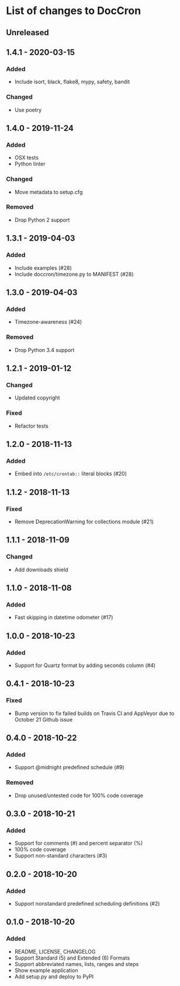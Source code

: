 # List of changes to DocCron

## Unreleased

## 1.4.1 - 2020-03-15
### Added
- Include isort, black, flake8, mypy, safety, bandit 

### Changed
- Use poetry

## 1.4.0 - 2019-11-24
### Added
- OSX tests
- Python linter

### Changed
- Move metadata to setup.cfg

### Removed
- Drop Python 2 support

## 1.3.1 - 2019-04-03
### Added
- Include examples (#28)
- Include doccron/timezone.py to MANIFEST (#28)

## 1.3.0 - 2019-04-03
### Added
- Timezone-awareness (#24)

### Removed
- Drop Python 3.4 support

## 1.2.1 - 2019-01-12
### Changed
- Updated copyright

### Fixed
- Refactor tests

## 1.2.0 - 2018-11-13
### Added
- Embed into `/etc/crontab::` literal blocks (#20)

## 1.1.2 - 2018-11-13
### Fixed
- Remove DeprecationWarning for collections module (#21)

## 1.1.1 - 2018-11-09
### Changed
- Add downloads shield

## 1.1.0 - 2018-11-08
### Added
- Fast skipping in datetime odometer (#17)

## 1.0.0 - 2018-10-23
### Added
- Support for Quartz format by adding seconds column (#4)

## 0.4.1 - 2018-10-23
### Fixed
- Bump version to fix failed builds on Travis CI and AppVeyor due to October 21 Github issue

## 0.4.0 - 2018-10-22
### Added
- Support @midnight predefined schedule (#9)

### Removed
- Drop unused/untested code for 100% code coverage

## 0.3.0 - 2018-10-21
### Added
- Support for comments (#) and percent separator (%)
- 100% code coverage
- Support non-standard characters (#3)

## 0.2.0 - 2018-10-20
### Added
- Support nonstandard predefined scheduling definitions (#2)

## 0.1.0 - 2018-10-20
### Added
- README, LICENSE, CHANGELOG
- Support Standard (5) and Extended (6) Formats
- Support abbreviated names, lists, ranges and steps
- Show example application
- Add setup.py and deploy to PyPI